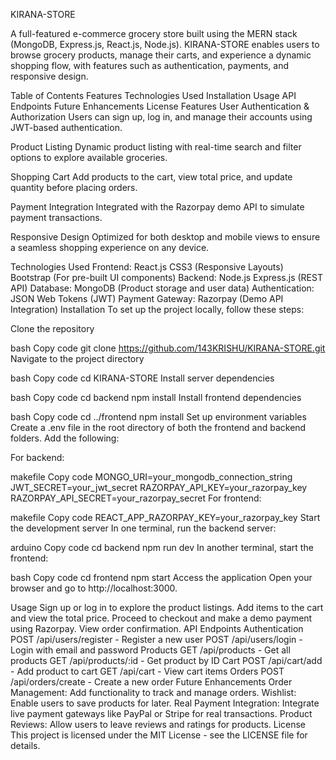 KIRANA-STORE

A full-featured e-commerce grocery store built using the MERN stack (MongoDB, Express.js, React.js, Node.js). KIRANA-STORE enables users to browse grocery products, manage their carts, and experience a dynamic shopping flow, with features such as authentication, payments, and responsive design.

Table of Contents
Features
Technologies Used
Installation
Usage
API Endpoints
Future Enhancements
License
Features
User Authentication & Authorization
Users can sign up, log in, and manage their accounts using JWT-based authentication.

Product Listing
Dynamic product listing with real-time search and filter options to explore available groceries.

Shopping Cart
Add products to the cart, view total price, and update quantity before placing orders.

Payment Integration
Integrated with the Razorpay demo API to simulate payment transactions.

Responsive Design
Optimized for both desktop and mobile views to ensure a seamless shopping experience on any device.

Technologies Used
Frontend:
React.js
CSS3 (Responsive Layouts)
Bootstrap (For pre-built UI components)
Backend:
Node.js
Express.js (REST API)
Database:
MongoDB (Product storage and user data)
Authentication:
JSON Web Tokens (JWT)
Payment Gateway:
Razorpay (Demo API Integration)
Installation
To set up the project locally, follow these steps:

Clone the repository

bash
Copy code
git clone https://github.com/143KRISHU/KIRANA-STORE.git
Navigate to the project directory

bash
Copy code
cd KIRANA-STORE
Install server dependencies

bash
Copy code
cd backend
npm install
Install frontend dependencies

bash
Copy code
cd ../frontend
npm install
Set up environment variables
Create a .env file in the root directory of both the frontend and backend folders. Add the following:

For backend:

makefile
Copy code
MONGO_URI=your_mongodb_connection_string
JWT_SECRET=your_jwt_secret
RAZORPAY_API_KEY=your_razorpay_key
RAZORPAY_API_SECRET=your_razorpay_secret
For frontend:

makefile
Copy code
REACT_APP_RAZORPAY_KEY=your_razorpay_key
Start the development server
In one terminal, run the backend server:

arduino
Copy code
cd backend
npm run dev
In another terminal, start the frontend:

bash
Copy code
cd frontend
npm start
Access the application
Open your browser and go to http://localhost:3000.

Usage
Sign up or log in to explore the product listings.
Add items to the cart and view the total price.
Proceed to checkout and make a demo payment using Razorpay.
View order confirmation.
API Endpoints
Authentication
POST /api/users/register - Register a new user
POST /api/users/login - Login with email and password
Products
GET /api/products - Get all products
GET /api/products/:id - Get product by ID
Cart
POST /api/cart/add - Add product to cart
GET /api/cart - View cart items
Orders
POST /api/orders/create - Create a new order
Future Enhancements
Order Management: Add functionality to track and manage orders.
Wishlist: Enable users to save products for later.
Real Payment Integration: Integrate live payment gateways like PayPal or Stripe for real transactions.
Product Reviews: Allow users to leave reviews and ratings for products.
License
This project is licensed under the MIT License - see the LICENSE file for details.

